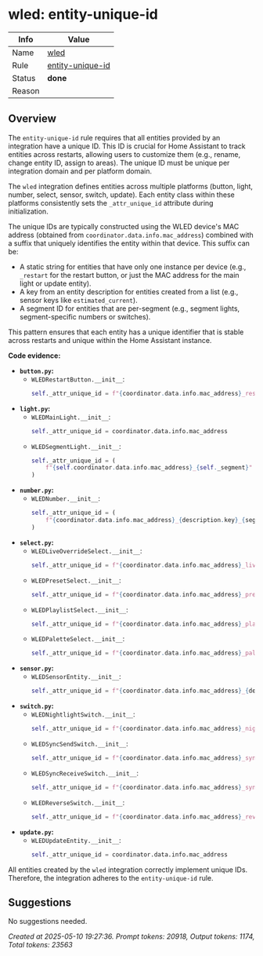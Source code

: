 # wled: entity-unique-id

| Info   | Value                                                                    |
|--------|--------------------------------------------------------------------------|
| Name   | [wled](https://www.home-assistant.io/integrations/wled/) |
| Rule   | [entity-unique-id](https://developers.home-assistant.io/docs/core/integration/quality-scale/rules/entity-unique-id)                                                     |
| Status | **done**                                       |
| Reason |                                                                          |

## Overview

The `entity-unique-id` rule requires that all entities provided by an integration have a unique ID. This ID is crucial for Home Assistant to track entities across restarts, allowing users to customize them (e.g., rename, change entity ID, assign to areas). The unique ID must be unique per integration domain and per platform domain.

The `wled` integration defines entities across multiple platforms (button, light, number, select, sensor, switch, update). Each entity class within these platforms consistently sets the `_attr_unique_id` attribute during initialization.

The unique IDs are typically constructed using the WLED device's MAC address (obtained from `coordinator.data.info.mac_address`) combined with a suffix that uniquely identifies the entity within that device. This suffix can be:
*   A static string for entities that have only one instance per device (e.g., `_restart` for the restart button, or just the MAC address for the main light or update entity).
*   A key from an entity description for entities created from a list (e.g., sensor keys like `estimated_current`).
*   A segment ID for entities that are per-segment (e.g., segment lights, segment-specific numbers or switches).

This pattern ensures that each entity has a unique identifier that is stable across restarts and unique within the Home Assistant instance.

**Code evidence:**

*   **`button.py`:**
    *   `WLEDRestartButton.__init__`:
        ```python
        self._attr_unique_id = f"{coordinator.data.info.mac_address}_restart"
        ```
*   **`light.py`:**
    *   `WLEDMainLight.__init__`:
        ```python
        self._attr_unique_id = coordinator.data.info.mac_address
        ```
    *   `WLEDSegmentLight.__init__`:
        ```python
        self._attr_unique_id = (
            f"{self.coordinator.data.info.mac_address}_{self._segment}"
        )
        ```
*   **`number.py`:**
    *   `WLEDNumber.__init__`:
        ```python
        self._attr_unique_id = (
            f"{coordinator.data.info.mac_address}_{description.key}_{segment}"
        )
        ```
*   **`select.py`:**
    *   `WLEDLiveOverrideSelect.__init__`:
        ```python
        self._attr_unique_id = f"{coordinator.data.info.mac_address}_live_override"
        ```
    *   `WLEDPresetSelect.__init__`:
        ```python
        self._attr_unique_id = f"{coordinator.data.info.mac_address}_preset"
        ```
    *   `WLEDPlaylistSelect.__init__`:
        ```python
        self._attr_unique_id = f"{coordinator.data.info.mac_address}_playlist"
        ```
    *   `WLEDPaletteSelect.__init__`:
        ```python
        self._attr_unique_id = f"{coordinator.data.info.mac_address}_palette_{segment}"
        ```
*   **`sensor.py`:**
    *   `WLEDSensorEntity.__init__`:
        ```python
        self._attr_unique_id = f"{coordinator.data.info.mac_address}_{description.key}"
        ```
*   **`switch.py`:**
    *   `WLEDNightlightSwitch.__init__`:
        ```python
        self._attr_unique_id = f"{coordinator.data.info.mac_address}_nightlight"
        ```
    *   `WLEDSyncSendSwitch.__init__`:
        ```python
        self._attr_unique_id = f"{coordinator.data.info.mac_address}_sync_send"
        ```
    *   `WLEDSyncReceiveSwitch.__init__`:
        ```python
        self._attr_unique_id = f"{coordinator.data.info.mac_address}_sync_receive"
        ```
    *   `WLEDReverseSwitch.__init__`:
        ```python
        self._attr_unique_id = f"{coordinator.data.info.mac_address}_reverse_{segment}"
        ```
*   **`update.py`:**
    *   `WLEDUpdateEntity.__init__`:
        ```python
        self._attr_unique_id = coordinator.data.info.mac_address
        ```

All entities created by the `wled` integration correctly implement unique IDs. Therefore, the integration adheres to the `entity-unique-id` rule.

## Suggestions

No suggestions needed.

_Created at 2025-05-10 19:27:36. Prompt tokens: 20918, Output tokens: 1174, Total tokens: 23563_
